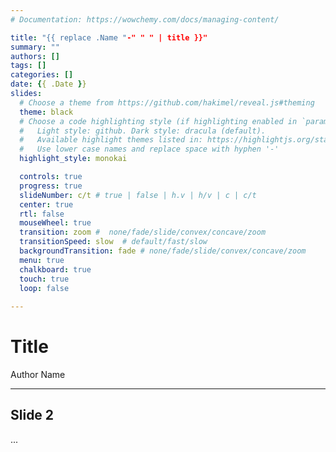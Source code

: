 ```yaml
---
# Documentation: https://wowchemy.com/docs/managing-content/

title: "{{ replace .Name "-" " " | title }}"
summary: ""
authors: []
tags: []
categories: []
date: {{ .Date }}
slides:
  # Choose a theme from https://github.com/hakimel/reveal.js#theming
  theme: black
  # Choose a code highlighting style (if highlighting enabled in `params.toml`)
  #   Light style: github. Dark style: dracula (default).
  #   Available highlight themes listed in: https://highlightjs.org/static/demo/
  #   Use lower case names and replace space with hyphen '-'
  highlight_style: monokai

  controls: true
  progress: true
  slideNumber: c/t # true | false | h.v | h/v | c | c/t
  center: true
  rtl: false
  mouseWheel: true
  transition: zoom #  none/fade/slide/convex/concave/zoom
  transitionSpeed: slow  # default/fast/slow
  backgroundTransition: fade # none/fade/slide/convex/concave/zoom
  menu: true
  chalkboard: true
  touch: true
  loop: false
  
---
```


# Title

Author Name

---

## Slide 2

...
